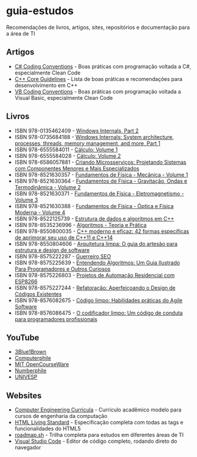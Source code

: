 # guia-estudos
Recomendações de livros, artigos, sites, repositórios e documentação para a área de TI

## Artigos
* [C# Coding Conventions](https://learn.microsoft.com/en-us/dotnet/csharp/fundamentals/coding-style/coding-conventions) - Boas práticas com programação voltada a C#, especialmente Clean Code
* [C++ Core Guidelines](https://isocpp.github.io/CppCoreGuidelines/CppCoreGuidelines) - Lista de boas práticas e recomendações para desenvolvimento em C++
* [VB Coding Conventions](https://learn.microsoft.com/en-us/dotnet/visual-basic/programming-guide/program-structure/coding-conventions) - Boas práticas com programação voltada a Visual Basic, especialmente Clean Code

## Livros
* ISBN 978-0135462409 - [Windows Internals, Part 2](https://www.amazon.com.br/gp/product/B08F5HLRBD)
* ISBN 978-0735684188 - [Windows Internals: System architecture, processes, threads, memory management, and more, Part 1](https://www.amazon.com.br/Windows-Internals-Part-architecture-management-ebook/dp/B0711FDMRR)
* ISBN 978-6555584011 - [Cálculo: Volume 1](https://www.amazon.com.br/C%C3%A1lculo-1-James-Stewart/dp/6555584017)
* ISBN 978-6555584028 - [Cálculo: Volume 2](https://www.amazon.com.br/C%C3%A1lculo-2-James-Stewart/dp/6555584025)
* ISBN 978-6586057881 - [Criando Microsserviços: Projetando Sistemas com Componentes Menores e Mais Especializados](https://www.amazon.com.br/Criando-Microsservi%C3%A7os-Projetando-Componentes-Especializados/dp/6586057884)
* ISBN 978-8521630357 - [Fundamentos de Física - Mecânica - Volume 1](https://www.amazon.com.br/Fundamentos-F%C3%ADsica-Mec%C3%A2nica-David-Halliday/dp/8521630352)
* ISBN 978-8521630364 - [Fundamentos de Física - Gravitação, Ondas e Termodinâmica - Volume 2](https://www.amazon.com.br/Fundamentos-F%C3%ADsica-Gravita%C3%A7%C3%A3o-Ondas-Termodin%C3%A2mica/dp/8521630360)
* ISBN 978-8521630371 - [Fundamentos de Física - Eletromagnetismo - Volume 3](https://www.amazon.com.br/Fundamentos-F%C3%ADsica-Eletromagnetismo-David-Halliday/dp/8521630379)
* ISBN 978-8521630388 - [Fundamentos de Física - Óptica e Física Moderna - Volume 4](https://www.amazon.com.br/Fundamentos-F%C3%ADsica-%C3%93ptica-F%C3%ADsica-Moderna/dp/8521630387)
* ISBN 978-8522125739 - [Estrutura de dados e algoritmos em C++](https://www.amazon.com.br/Estrutura-dados-algoritmos-em-c/dp/8522125732)
* ISBN 978-8535236996 - [Algoritmos - Teoria e Prática](https://www.amazon.com.br/Algoritmos-Teoria-Pr%C3%A1tica-Thomas-Cormen/dp/8535236996)
* ISBN 978-8550800035 - [C++ moderno e eficaz: 42 formas específicas de aprimorar seu uso de C++11 e C++14](https://www.amazon.com.br/moderno-eficaz-formas-espec%C3%ADficas-aprimorar/dp/8550800031)
* ISBN 978-8550804606 - [Arquitetura limpa: O guia do artesão para estrutura e design de software](https://www.amazon.com.br/Arquitetura-Limpa-Artes%C3%A3o-Estrutura-Software/dp/8550804606)
* ISBN 978-8575222287 - [Guerreiro SEO](https://www.amazon.com.br/Guerreiro-SEO-John-I-Jerkovic/dp/8575222287)
* ISBN 978-8575225639 - [Entendendo Algoritmos: Um Guia Ilustrado Para Programadores e Outros Curiosos](https://www.amazon.com.br/Entendendo-Algoritmos-Ilustrado-Programadores-Curiosos/dp/8575225634)
* ISBN 978-8575226803 - [Projetos de Automação Residencial com ESP8266](https://www.amazon.com.br/Projetos-Automa%C3%A7%C3%A3o-Residencial-com-Esp/dp/8575226800)
* ISBN 978-8575227244 - [Refatoração: Aperfeiçoando o Design de Códigos Existentes](https://www.amazon.com.br/Refatora%C3%A7%C3%A3o-Aperfei%C3%A7oando-Design-C%C3%B3digos-Existentes/dp/8575227246)
* ISBN 978-8576082675 - [Código limpo: Habilidades práticas do Agile Software](https://www.amazon.com.br/C%C3%B3digo-limpo-Robert-C-Martin/dp/8576082675)
* ISBN 978-8576086475 - [O codificador limpo: Um código de conduta para programadores profissionais](https://www.amazon.com.br/codificador-limpo-conduta-programadores-profissionais/dp/8576086476)

## YouTube
* [3Blue1Brown](https://www.youtube.com/@3blue1brown)
* [Computerphile](https://www.youtube.com/@Computerphile)
* [MIT OpenCourseWare](https://www.youtube.com/@mitocw)
* [Numberphile](https://www.youtube.com/@numberphile)
* [UNIVESP](https://www.youtube.com/@univesptv)

## Websites
* [Computer Engineering Curricula](https://www.acm.org/binaries/content/assets/education/ce2016-final-report.pdf) - Currículo acadêmico modelo para cursos de engenharia da computação
* [HTML Living Standard](https://html.spec.whatwg.org/multipage/) - Especificação completa com todas as tags e funcionalidades do HTML5
* [roadmap.sh](https://roadmap.sh/) - Trilha completa para estudos em diferentes áreas de TI
* [Visual Studio Code](https://vscode.dev/) - Editor de código completo, rodando direto do navegador